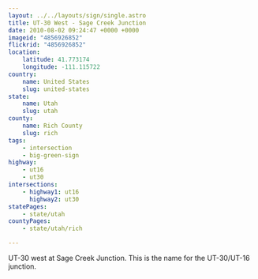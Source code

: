 ```yaml
---
layout: ../../layouts/sign/single.astro
title: UT-30 West - Sage Creek Junction
date: 2010-08-02 09:24:47 +0000 +0000
imageid: "4856926852"
flickrid: "4856926852"
location:
    latitude: 41.773174
    longitude: -111.115722
country:
    name: United States
    slug: united-states
state:
    name: Utah
    slug: utah
county:
    name: Rich County
    slug: rich
tags:
    - intersection
    - big-green-sign
highway:
    - ut16
    - ut30
intersections:
    - highway1: ut16
      highway2: ut30
statePages:
    - state/utah
countyPages:
    - state/utah/rich

---
```

UT-30 west at Sage Creek Junction.  This is the name for the UT-30/UT-16 junction.